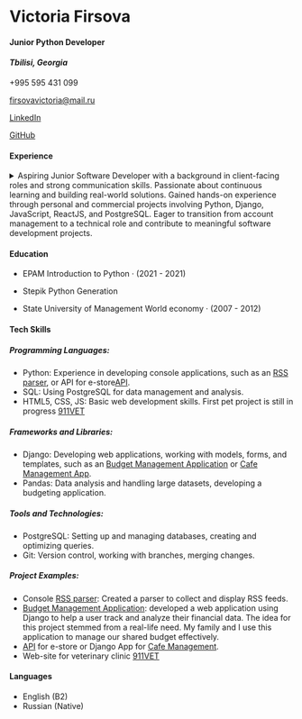 # **Victoria Firsova**
#### Junior Python Developer
#### *Tbilisi, Georgia*
+995 595 431 099

<firsovavictoria@mail.ru>

[LinkedIn](https://www.linkedin.com/in/victoria-firsova/)

[GitHub](https://github.com/VictoriaFirsova/)


#### Experience

<details><summary>Aspiring Junior Software Developer with a background in client-facing roles and strong communication skills. Passionate about continuous learning and building real-world solutions. Gained hands-on experience through personal and commercial projects involving Python, Django, JavaScript, ReactJS, and PostgreSQL. Eager to transition from account management to a technical role and contribute to meaningful software development projects.
 </summary>
<p>

* <details><summary>Ltd "NSK-Sert",
    Quality control, expertise, testing, and certification

    Account manager

    December 2019 - May 2024 (4 years 5 months)
    Moscow, Russia</summary>
    <p>

    * Responsibilities:
        - Conducting negotiations
        - Coordinating service packages
        - Formalizing contractual relationships
        - Sourcing certification bodies and testing laboratories
        - Supervising conformity assessment procedures
    </p>
    </details>

* <details><summary> Ltd "Ventart",

    Account manager

    February 2019 - December 2019 (11 months)
    Moscow, Russia</summary>
    <p>

    * Responsibilities:
        - Duties included communicating with clients, identifying needs, preparing commercial proposals, managing stock reservations or monitoring incoming goods, processing orders to suppliers if goods are unavailable in stock, overseeing shipments, inputting all changes in the client's process or order into 1C, holding meetings and negotiations with clients, and participating in company exhibitions and other events.

    </p>
    </details>

* Ltd "NSK-Sert",
    Quality control, expertise, testing, and certification
    Account manager
    August 2015 - August 2018 (3 years 1 month)
    Moscow, Russia

* <details><summary> Ltd "Tehservice",
    
    Account manager
  
    November 2012 - August 2015 (2 years 10 months)
  
    Moscow, Russia</summary>
    
    <p>

    * Responsibilities:
        * maintaining a client database
        * keeping the database up-to-date
        * updating and finding new clients (cold calling)
        * negotiating with company executives
        * calculating the total cost of obtaining regulatory documentation for product sales in Russia
        * searching for performers based on criteria
        * negotiations with performers to establish close cooperation
        * tracking changes in Russian legislation regarding certification, declaration, and other confirmation of conformity
maintaining full reporting on work results

    </p>
    </details>

</p>
</details>


#### Education
* EPAM
Introduction to Python · (2021 - 2021)

* Stepik
Python Generation

* State University of Management
World economy · (2007 - 2012)



#### Tech Skills
##### **Programming Languages**:
* Python: Experience in developing console applications, such as an [RSS parser](https://github.com/VictoriaFirsova/RSSreader/tree/main), or API for e-store[API](https://github.com/VictoriaFirsova/FirsovaVV.e-store/tree/master).
* SQL: Using PostgreSQL for data management and analysis.
* HTML5, CSS, JS: Basic web development skills. First pet project is still in progress [911VET](https://github.com/VictoriaFirsova/911vet)

##### **Frameworks and Libraries**:
* Django: Developing web applications, working with models, forms, and templates, such as an [Budget Management Application](https://github.com/VictoriaFirsova/budget) or [Cafe Management App](https://github.com/VictoriaFirsova/effectivemobile/tree/master).
* Pandas: Data analysis and handling large datasets, developing a budgeting application.

##### **Tools and Technologies**:
* PostgreSQL: Setting up and managing databases, creating and optimizing queries.
* Git: Version control, working with branches, merging changes.

##### **Project Examples**:
* Console [RSS parser](https://github.com/VictoriaFirsova/RSSreader/tree/main): Created a parser to collect and display RSS feeds.
* [Budget Management Application](https://github.com/VictoriaFirsova/budget): developed a web application using Django to help a user track and analyze their financial data. The idea for this project stemmed from a real-life need. My family and I use this application to manage our shared budget effectively.
* [API](https://github.com/VictoriaFirsova/FirsovaVV.e-store/tree/master) for e-store or Django App for [Cafe Management](https://github.com/VictoriaFirsova/effectivemobile/tree/master).
* Web-site for veterinary clinic [911VET](https://github.com/VictoriaFirsova/911vet)


#### Languages
* English (B2)
* Russian (Native)


